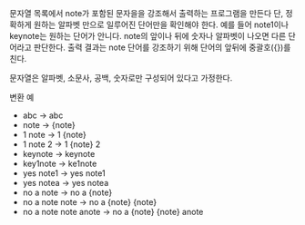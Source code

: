 문자열 목록에서 note가 포함된 문자을을 강조해서 출력하는 프로그램을 만든다
단, 정확하게 원하는 알파벳 만으로 일루어진 단어만을 확인해야 한다.
예를 들어 note1이나 keynote는 원하는 단어가 안니다.
note의 앞이나 뒤에 숫자나 알파벳이 나오면 다른 단어라고 판단한다.
출력 결과는 note 단어를 강조하기 위해 단어의 앞뒤에 중괄호({})를 친다.

문자열은 알파벳, 소문사, 공백, 숫자로만 구성되어 있다고 가정한다.

변환 예
* abc -> abc
* note -> {note}
* 1 note -> 1 {note}
* 1 note 2 -> 1 {note} 2
* keynote -> keynote
* key1note -> ke1note
* yes note1 -> yes note1
* yes notea -> yes notea
* no a note -> no a {note}
* no a note note -> no a {note} {note}
* no a note note anote -> no a {note} {note} anote